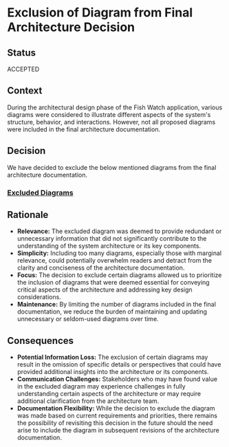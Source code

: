 # Exclusion of Diagram from Final Architecture Decision

## Status

ACCEPTED

## Context

During the architectural design phase of the Fish Watch application, various diagrams were considered to illustrate different aspects of the system's structure, behavior, and interactions. However, not all proposed diagrams were included in the final architecture documentation.

## Decision

We have decided to exclude the below mentioned diagrams from the final architecture documentation.
### [Excluded Diagrams](../ADRExcludedDiagrams.md)

## Rationale

* **Relevance:** The excluded diagram was deemed to provide redundant or unnecessary information that did not significantly contribute to the understanding of the system architecture or its key components.
* **Simplicity:** Including too many diagrams, especially those with marginal relevance, could potentially overwhelm readers and detract from the clarity and conciseness of the architecture documentation.
* **Focus:** The decision to exclude certain diagrams allowed us to prioritize the inclusion of diagrams that were deemed essential for conveying critical aspects of the architecture and addressing key design considerations.
* **Maintenance:** By limiting the number of diagrams included in the final documentation, we reduce the burden of maintaining and updating unnecessary or seldom-used diagrams over time.

## Consequences

* **Potential Information Loss:** The exclusion of certain diagrams may result in the omission of specific details or perspectives that could have provided additional insights into the architecture or its components.
* **Communication Challenges:** Stakeholders who may have found value in the excluded diagram may experience challenges in fully understanding certain aspects of the architecture or may require additional clarification from the architecture team.
* **Documentation Flexibility:** While the decision to exclude the diagram was made based on current requirements and priorities, there remains the possibility of revisiting this decision in the future should the need arise to include the diagram in subsequent revisions of the architecture documentation.